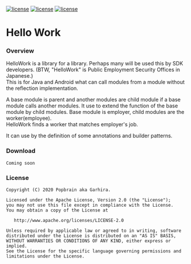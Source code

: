 [![license](https://img.shields.io/badge/license-Apache2.0-green.svg?style=flat)](https://github.com/popbrain/hellowork)
[![license](https://img.shields.io/badge/Java-1.8-brightgreen.svg?style=flat)](https://github.com/popbrain/hellowork)
[![license](https://img.shields.io/badge/Kotlin-1.3.61-brightgreen.svg?style=flat)](https://github.com/popbrain/hellowork)

# Hello Work

### Overview
HelloWork is a library for a library. Perhaps many will be used this by SDK developers. (BTW, "HelloWork" is Public Employment Security Offices in Japanese.)<br>
This is for Java and Android what can call modules from a module without the reflection implementation.

A base module is parent and another modules are child module if a base module calls another modules.
It use to extend the function of the base module by child modules. Base module is employer, child modules are the worker(employee).<br>
HelloWork finds a worker that matches employer's job.

It can use by the definition of some annotations and builder patterns.

### Download

```
Coming soon
```

### License

```
Copyright (C) 2020 Popbrain aka Garhira.

Licensed under the Apache License, Version 2.0 (the "License");
you may not use this file except in compliance with the License.
You may obtain a copy of the License at

   http://www.apache.org/licenses/LICENSE-2.0

Unless required by applicable law or agreed to in writing, software
distributed under the License is distributed on an "AS IS" BASIS,
WITHOUT WARRANTIES OR CONDITIONS OF ANY KIND, either express or implied.
See the License for the specific language governing permissions and
limitations under the License.
```